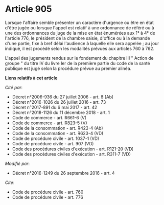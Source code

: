 # Article 905

Lorsque l'affaire semble présenter un caractère d'urgence ou être en état d'être jugée ou lorsque l'appel est relatif à une
ordonnance de référé ou à une des ordonnances du juge de la mise en état énumérées aux 1° à 4° de l'article 776, le président
de la chambre saisie, d'office ou à la demande d'une partie, fixe à bref délai l'audience à laquelle elle sera appelée ; au
jour indiqué, il est procédé selon les modalités prévues aux articles 760 à 762.

L'appel des jugements rendus sur le fondement du chapitre III " Action de groupe " du titre IV du livre Ier de la première
partie du code de la santé publique est jugé selon la procédure prévue au premier alinéa.

**Liens relatifs à cet article**

_Cité par_:

  - Décret n°2006-936 du 27 juillet 2006 - art. 8 (Ab)
  - Décret n°2016-1026 du 26 juillet 2016 - art. 73
  - Décret n°2017-891 du 6 mai 2017 - art. 42
  - Décret n°2018-1126 du 11 décembre 2018 - art. 1
  - Code de commerce - art. R661-6 (V)
  - Code de commerce - art. R823-5 (V)
  - Code de la consommation - art. R423-4 (Ab)
  - Code de la consommation - art. R623-4 (VD)
  - Code de procédure civile - art. 1037-1 (VD)
  - Code de procédure civile - art. 907 (VD)
  - Code des procédures civiles d'exécution - art. R121-20 (VD)
  - Code des procédures civiles d'exécution - art. R311-7 (VD)

_Modifié par_:

  - Décret n°2016-1249 du 26 septembre 2016 - art. 4

_Cite_:

  - Code de procédure civile - art. 760
  - Code de procédure civile - art. 776
